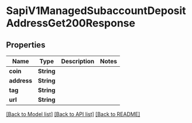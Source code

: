 # SapiV1ManagedSubaccountDepositAddressGet200Response

## Properties

Name | Type | Description | Notes
------------ | ------------- | ------------- | -------------
**coin** | **String** |  | 
**address** | **String** |  | 
**tag** | **String** |  | 
**url** | **String** |  | 

[[Back to Model list]](../README.md#documentation-for-models) [[Back to API list]](../README.md#documentation-for-api-endpoints) [[Back to README]](../README.md)


